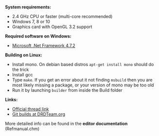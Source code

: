 **System requirements:**
- 2.4 GHz CPU or faster (multi-core recommended)
- Windows 7, 8 or 10
- Graphics card with OpenGL 3.2 support

**Required software on Windows:**
- [Microsoft .Net Framework 4.7.2](https://dotnet.microsoft.com/download/dotnet-framework/net472)

**Building on Linux:**
- Install mono. On debian based distros `apt-get install mono` should do the trick
- Install gcc
- Type `make`. If you get an error about it not finding `msbuild` then you are most likely missing a package, or your version of mono may be too old
- Run it by launching `builder` from inside the Build folder

**Links:**
- [Official thread link](https://forum.zdoom.org/viewtopic.php?f=232&t=66745)
- [Git builds at DRDTeam.org](https://devbuilds.drdteam.org/ultimatedoombuilder/) 

More detailed info can be found in the **editor documentation** (Refmanual.chm)

